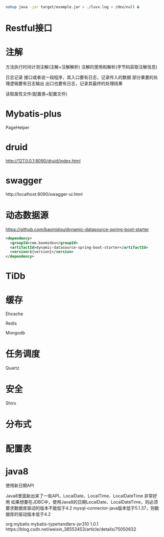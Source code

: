 

```bash
nohup java -jar target/example.jar > ./luvx.log < /dev/null &
```

# Restful接口


# 注解

方法执行时间计测注解(注解+注解解析)
  注解的使用和解析(字节码获取注解信息)

日志记录
接口或者说一段程序，其入口要有日志，记录传入的数据
部分重要的处理逻辑要有日志输出
出口也要有日志，记录其最终的处理结果

读取属性文件(配置类+配置文件)

# Mybatis-plus

PageHelper

# druid

http://127.0.0.1:8090/druid/index.html

# swagger

http://localhost:8090/swagger-ui.html

# 动态数据源

https://github.com/baomidou/dynamic-datasource-spring-boot-starter

```xml
<dependency>
  <groupId>com.baomidou</groupId>
  <artifactId>dynamic-datasource-spring-boot-starter</artifactId>
  <version>${version}</version>
</dependency>
```
# TiDb

# 缓存

Ehcache

Redis

Mongodb

# 任务调度

Quartz

# 安全

Shiro

# 分布式

# 配置表

# java8

使用新日期API

Java8里面新出来了一些API，LocalDate、LocalTime、LocalDateTime 非常好用 如果想要在JDBC中，使用Java8的日期LocalDate、LocalDateTime，则必须要求数据库驱动的版本不能低于4.2
mysql-connector-java版本低于5.1.37，则数据库的驱动版本低于4.2

<dependency>
    <groupId>org.mybatis</groupId>
    <artifactId>mybatis-typehandlers-jsr310</artifactId>
    <version>1.0.1</version>
</dependency>
https://blog.csdn.net/weixin_38553453/article/details/75050632